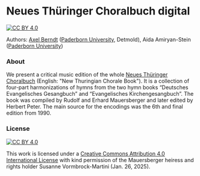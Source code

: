 # Neues Thüringer Choralbuch digital

[![CC BY 4.0][cc-by-image]][cc-by]

Authors: [Axel Berndt](https://github.com/axelberndt) ([Paderborn University](https://www.uni-paderborn.de/person/55565), Detmold), Aida Amiryan-Stein ([Paderborn University](https://www.uni-paderborn.de/person/89520))

### About

We present a critical music edition of the whole [Neues Thüringer Choralbuch](https://portal.dnb.de/bookviewer/view/103574578X#page/1/mode/1up) (English: "New Thuringian Chorale Book"). It is a collection of four-part harmonizations of hymns from the two hymn books “Deutsches Evangelisches Gesangbuch” and “Evangelisches Kirchengesangbuch”. The book was compiled by Rudolf and Erhard Mauersberger and later edited by Herbert Peter. The main source for the encodings was the 6th and final edition from 1990.

### License
[![CC BY 4.0][cc-by-shield]][cc-by]

This work is licensed under a [Creative Commons Attribution 4.0 International License][cc-by] with kind permission of the Mauersberger heiress and rights holder Susanne Vormbrock-Martini (Jan. 26, 2025).

[cc-by]: http://creativecommons.org/licenses/by/4.0/
[cc-by-image]: https://i.creativecommons.org/l/by/4.0/88x31.png
[cc-by-shield]: https://img.shields.io/badge/License-CC%20BY%204.0-lightgrey.svg


